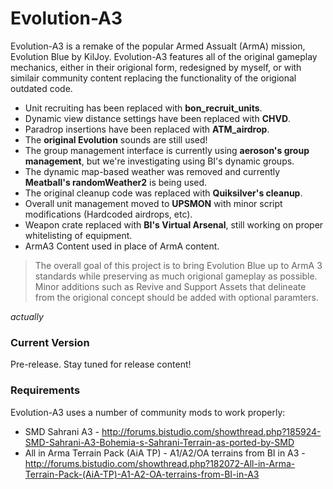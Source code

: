 # Evolution-A3

Evolution-A3 is a remake of the popular Armed Assualt (ArmA) mission, Evolution Blue by KilJoy.
Evolution-A3 features all of the original gameplay mechanics, either in their origional form, redesigned by myself, or with similair community content replacing the functionality of the origional outdated code. 

  - Unit recruiting has been replaced with **bon_recruit_units**.
  - Dynamic view distance settings have been replaced with **CHVD**.
  - Paradrop insertions have been replaced with **ATM_airdrop**.
  - The **original Evolution** sounds are still used!
  - The group management interface is currently using **aeroson's group management**, but we're investigating using BI's dynamic groups.
  - The dynamic map-based weather was removed and currently **Meatball's randomWeather2** is being used.
  - The original cleanup code was replaced with **Quiksilver's cleanup**.
  - Overall unit management moved to **UPSMON** with minor script modifications (Hardcoded airdrops, etc).
  - Weapon crate replaced with **BI's Virtual Arsenal**, still working on proper whitelisting of equipment.
  - ArmA3 Content used in place of ArmA content.



> The overall goal of this project is to bring Evolution Blue up to ArmA 3 standards while preserving as much origional gameplay as possible. Minor additions such as Revive and Support Assets that delineate from the origional concept should be added with optional paramters.

*actually* 

### Current Version
Pre-release. Stay tuned for release content!

### Requirements

Evolution-A3 uses a number of community mods to work properly:

* SMD Sahrani A3 - http://forums.bistudio.com/showthread.php?185924-SMD-Sahrani-A3-Bohemia-s-Sahrani-Terrain-as-ported-by-SMD
* All in Arma Terrain Pack (AiA TP) - A1/A2/OA terrains from BI in A3 - http://forums.bistudio.com/showthread.php?182072-All-in-Arma-Terrain-Pack-(AiA-TP)-A1-A2-OA-terrains-from-BI-in-A3

